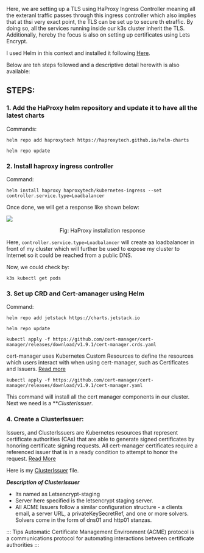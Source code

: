 Here, we are setting up a TLS using HaProxy Ingress Controller meaning all the exteranl traffic passes through this ingress controller which also implies that at thsi very exact point, the TLS can be set up to secure th etraffic.
By doing so, all the services running inside our k3s cluster inherit the TLS. Additionally, hereby the focus is also on setting up certificates using Lets Encrypt.

I used Helm in this context and installed it following <a href="https://helm.sh/docs/intro/install/#from-script">Here</a>.

Below are teh steps followed and a descriptive detail herewith is also available:

## STEPS:

### 1. Add the HaProxy helm repository and update it to have all the latest charts

Commands:

```
helm repo add haproxytech https://haproxytech.github.io/helm-charts
```

```
helm repo update
```

### 2. Install haproxy ingress controller

Command:

```
helm install haproxy haproxytech/kubernetes-ingress --set controller.service.type=Loadbalancer
```
Once done, we will get a response like shown below:

<img src="https://github.com/dikshita-git/RP_Ingress_security-IPv4_and_IPv6/blob/main/Wiki-page-images/Certificate_with_k3s%2Bhaproxy/1.PNG">

<p align="center">Fig: HaProxy installation response</p>

Here, ```controller.service.type=Loadbalancer``` will create aa loadbalancer in front of my cluster which will further be used to expose my cluster to Internet so it could be reached from a public DNS.

Now, we could check by:

```
k3s kubectl get pods 
```

### 3. Set up CRD and Cert-amanager using Helm

Command:

```
helm repo add jetstack https://charts.jetstack.io 
```

```
helm repo update
```

```
kubectl apply -f https://github.com/cert-manager/cert-manager/releases/download/v1.9.1/cert-manager.crds.yaml
```

cert-manager uses Kubernetes Custom Resources to define the resources which users interact with when using cert-manager, such as Certificates and Issuers. <a href="https://cert-manager.io/docs/contributing/crds/">Read more</a>

```
kubectl apply -f https://github.com/cert-manager/cert-manager/releases/download/v1.9.1/cert-manager.yaml
```
This  command will install all the cert manager components in our cluster. Next we need is a ***ClusterIssuer*.



### 4. Create a ClusterIssuer:

Issuers, and ClusterIssuers are Kubernetes resources that represent certificate authorities (CAs) that are able to generate signed certificates by honoring certificate signing requests. All cert-manager certificates require a referenced issuer that is in a ready condition to attempt to honor the request. <a href="https://cert-manager.io/docs/concepts/issuer/">Read More</a>

Here is my <a href="https://github.com/dikshita-git/RP_Ingress_security-IPv4_and_IPv6/blob/main/K3s/Certificate_with_k3s%2BHaProxy/Issuer.yaml">ClusterIssuer</a> file.

***Description of ClusterIssuer***

* Its named as Letsencrypt-staging
* Server here specified is the letsencrypt staging server.
* All ACME Issuers follow a similar configuration structure - a clients email, a server URL, a privateKeySecretRef, and one or more solvers. Solvers come in the form of dns01 and http01 stanzas. 

::: Tips
Automatic Certificate Management Environment (ACME) protocol is a communications protocol for automating interactions between certificate authorities 
:::
